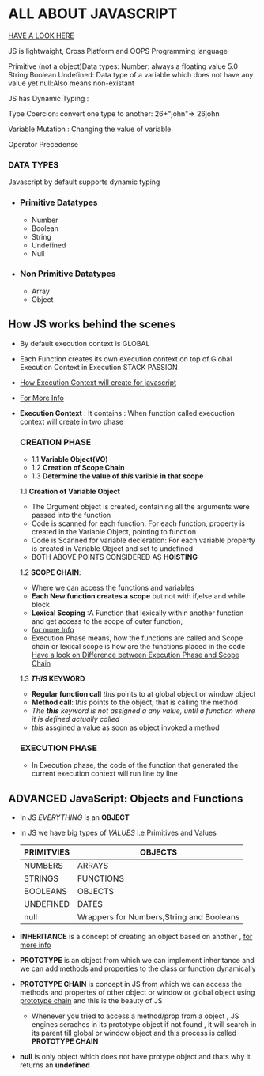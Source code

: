 # ALL ABOUT JAVASCRIPT
[HAVE A LOOK HERE](https://www.udemy.com/the-complete-javascript-course/)


JS is lightwaight, Cross Platform and OOPS Programming language 

Primitive (not a object)Data types:
Number: always a floating value 5.0 
String
Boolean
Undefined: Data type of a variable which does not have any value yet 
null:Also means non-existant


JS has Dynamic Typing :

Type Coercion: convert one type to another: 26+"john"=> 26john 

Variable Mutation : Changing the value of variable.

Operator Precedense 

### DATA TYPES
Javascript by default supports dynamic typing 
+ ### Primitive Datatypes 
    + Number 
    + Boolean
    + String 
    + Undefined
    + Null
+ ### Non Primitive Datatypes 
    + Array 
    + Object 

## How JS works behind the scenes 
+ By default execution context is GLOBAL 
+ Each Function creates its own execution context on top of Global Execution Context in Execution STACK PASSION
 + [How Execution Context will create for javascript](./Screen-shots/execution-context.png)
 + [For More Info](https://www.udemy.com/the-complete-javascript-course/learn/v4/t/lecture/5869128?start=0)

+ **Execution Context** : It contains : When function called execuction context will create in two phase
    
    ### CREATION PHASE
    + 1.1 **Variable Object(VO)**
    + 1.2 **Creation of Scope Chain**  
    + 1.3 **Determine the value of *this* varible in that scope**

        
        
    1.1 **Creation of Variable Object**
    + The Orgument object is created, containing all the arguments were passed into the function 
    + Code is scanned for each function: For each function, property is created in the Variable Object, pointing to function 
    + Code is Scanned for variable decleration: For each variable property is created in Variable Object and set to undefined 
    + BOTH ABOVE POINTS CONSIDERED AS **HOISTING**

    1.2 **SCOPE CHAIN**: 
    + Where we can access the functions and variables
    + **Each New function creates a scope** but not with if,else and while block
    + **Lexical Scoping** :A Function that lexically within another function and get access to the scope of outer function, 
    + [for more Info](./Screen-shots/scope-chain.png)
    + Execution Phase means, how the functions are called and Scope chain or lexical scope is how are the functions placed in the code [Have a look on Difference between Execution Phase and Scope Chain](./Screen-shots/execution-context-and-scope-chain.png)

    1.3 ***THIS* KEYWORD** 
    + **Regular function call** *this* points to at global object or window object 
    + **Method call**: *this* points to the object, that is calling the method
    + *The **this** keyword is not assigned a any value, until a function where it is defined actually called*
    + *this* assgined a value as soon as object invoked a method 

    ### EXECUTION PHASE
    + In Execution phase, the code of the function that generated the current execution context will run line by line 

 

 ## ADVANCED JavaScript: Objects and Functions

+ In JS *EVERYTHING* is an **OBJECT**
+ In JS we have big types of *VALUES* i.e Primitives and Values 

    | PRIMITVIES           | OBJECTS     |
    | -----------------    |--------------
    | NUMBERS              | ARRAYS     |
    | STRINGS              | FUNCTIONS  |
    | BOOLEANS             | OBJECTS    |
    | UNDEFINED            | DATES      |
    | null                 | Wrappers for Numbers,String and Booleans |

+ **INHERITANCE** is a concept of creating an object based on another , [for more info](./Screen-shots/inheritance.png)
+ **PROTOTYPE** is an object from which we can implement inheritance and we can add methods and properties to the class or function dynamically 
+ **PROTOTYPE CHAIN** is concept in JS from which we can access the methods and propertes of other object or window or global object using [prototype chain](./Screen-shots/prototype-chain.png) and this is the beauty of JS
    + Whenever you tried to access a method/prop from a object , JS engines seraches in its prototype object if not found , it will search in its parent till global or window object and this process is called **PROTOTYPE CHAIN**
+ **null** is only object which does not have protype object and thats why it returns an **undefined**
    
